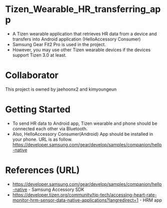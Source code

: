# Tizen_Wearable_HR_transferring_app
* A Tizen wearable application that retrieves HR data from a device and transfers into Android application (HelloAccessory Consumer)
* Samsung Gear Fit2 Pro is used in the project.
* However, you may use other Tizen wearable devices if the devices support Tizen 3.0 at least.

# Collaborator
This project is owned by jaehoonx2 and kimyoungeun

# Getting Started
* To send HR data to Android app, Tizen wearable and phone should be connected each other via Bluetooth.
* Also, HelloAccessory Consumer(Android) App should be installed in your phone.
  URL is as follow.
  https://developer.samsung.com/gear/develop/samples/companion/hello-native

# References (URL)
* https://developer.samsung.com/gear/develop/samples/companion/hello-native   - Samsung Accessory SDK
* https://developer.tizen.org/community/tip-tech/accessing-heart-rate-monitor-hrm-sensor-data-native-applications?langredirect=1 - HRM app
